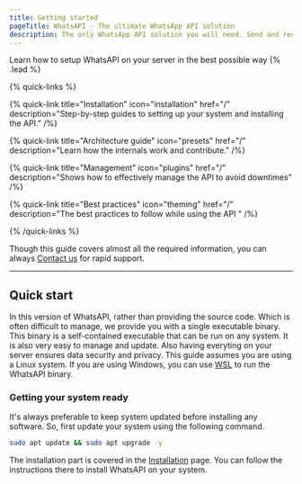 ```yaml
---
title: Getting started
pageTitle: WhatsAPI - The ultimate WhatsApp API solution
description: The only WhatsApp API solution you will need. Send and receive messages, create groups, check for new messages, and more.
---
```


Learn how to setup WhatsAPI on your server in the best possible way {% .lead %}

{% quick-links %}

{% quick-link title="Installation" icon="installation" href="/" description="Step-by-step guides to setting up your system and installing the API." /%}

{% quick-link title="Architecture guide" icon="presets" href="/" description="Learn how the internals work and contribute." /%}

{% quick-link title="Management" icon="plugins" href="/" description="Shows how to effectively manage the API to avoid downtimes" /%}

{% quick-link title="Best practices" icon="theming" href="/" description="The best practices to follow while using the API  " /%}

{% /quick-links %}

Though this guide covers almost all the required information, you can always [Contact us]("https://wa.me/917447766766?text=Hi%20Manjit%21%20I%20needed%20help%20with%20WhatsAPI%21") for rapid support.


---

## Quick start

In this version of WhatsAPI, rather than providing the source code. Which is often difficult to manage, we provide you with a single executable binary. This binary is a self-contained executable that can be run on any system. It is also very easy to manage and update. Also having everyting on your server ensures data security and privacy. This guide assumes you are using a Linux system. If you are using Windows, you can use [WSL](https://docs.microsoft.com/en-us/windows/wsl/install-win10) to run the WhatsAPI binary.

### Getting your system ready

It's always preferable to keep system updated before installing any software. So, first update your system using the following command.

```bash
sudo apt update && sudo apt upgrade -y
```

The installation part is covered in the [Installation](/docs/installation) page. You can follow the instructions there to install WhatsAPI on your system.
